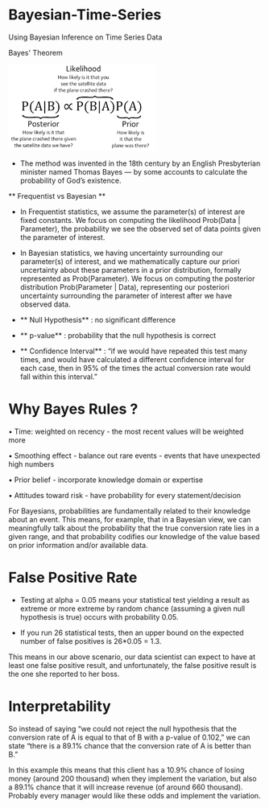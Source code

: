 # Bayesian-Time-Series

Using Bayesian Inference on Time Series Data

Bayes' Theorem 

![logo](./image/bayes.png)

- The method was invented in the 18th century by an English Presbyterian minister named Thomas Bayes — by some accounts to calculate the probability of God’s existence. 


** Frequentist vs Bayesian ** 

- In Frequentist statistics, we assume the parameter(s) of interest are fixed constants. We focus on computing the likelihood Prob(Data | Parameter), the probability we see the observed set of data points given the parameter of interest.


- In Bayesian statistics, we having uncertainty surrounding our parameter(s) of interest, and we mathematically capture our priori uncertainty about these parameters in a prior distribution, formally represented as Prob(Parameter). We focus on computing the posterior distribution Prob(Parameter | Data), representing our posteriori uncertainty surrounding the parameter of interest after we have observed data.

- ** Null Hypothesis** :  no significant difference

- ** p-value** : probability that the null hypothesis is correct

- ** Confidence Interval** : “if we would have repeated this test many times, and would have calculated a different confidence interval for each case, then in 95% of the times the actual conversion rate would fall within this interval.”

# Why Bayes Rules ?

•	Time: weighted on recency - the most recent values will be weighted more

•   Smoothing effect - balance out rare events - events that have unexpected high numbers

•	Prior belief - incorporate knowledge domain or expertise 

•	Attitudes toward risk - have probability for every statement/decision

For Bayesians, probabilities are fundamentally related to their knowledge about an event. This means, for example, that in a Bayesian view, we can meaningfully talk about the probability that the true conversion rate lies in a given range, and that probability codifies our knowledge of the value based on prior information and/or available data.


# False Positive Rate

- Testing at alpha = 0.05 means your statistical test yielding a result as extreme or more extreme by random chance (assuming a given null hypothesis is true) occurs with probability 0.05. 

- If you run 26 statistical tests, then an upper bound on the expected number of false positives is 26*0.05 = 1.3.

 This means in our above scenario, our data scientist can expect to have at least one false positive result, and unfortunately, the false positive result is the one she reported to her boss.


# Interpretability 


 So instead of saying “we could not reject the null hypothesis that the conversion rate of A is equal to that of B with a p-value of 0.102,” we can state “there is a 89.1% chance that the conversion rate of A is better than B.”

In this example this means that this client has a 10.9% chance of losing money (around 200 thousand) when they implement the variation, but also a 89.1% chance that it will increase revenue (of around 660 thousand). Probably every manager would like these odds and implement the variation.
